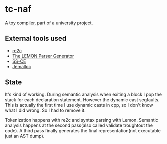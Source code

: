 # tc-naf

A toy compiler, part of a university project.

## External tools used

- [re2c](re2c.org)
- [The LEMON Parser Generator](www.hwaci.com/sw/lemon)
- [SS-CE](github.com/Sima214/SS-CE)
- [Jemalloc](jemalloc.net)

## State

It's kind of working.
During semantic analysis when exiting a block I pop the stack for each declaration statement. However the dynamic cast segfaults. This is actually the first time I use dynamic casts in cpp, so I don't know what I did wrong. So I had to remove it.

Tokenization happens with re2c and syntax parsing with Lemon. Semantic analysis happens at the second pass(also called validate troughtout the code). A third pass finally generates the final representation(not executable just an AST dump).

